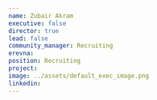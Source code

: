 ```yaml
---
name: Zubair Akram
executive: false
director: true
lead: false
community_manager: Recruiting
erevna:
position: Recruiting
project:  
image: ../assets/default_exec_image.png
linkedin:
---
```

